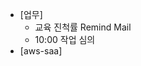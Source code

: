 - [업무]
	- 교육 진척률 Remind Mail
	- 10:00 작업 심의
- [aws-saa]

<!--stackedit_data:
eyJoaXN0b3J5IjpbMTY4OTM1MzU1MSwxNDM2MjAwMTI2XX0=
-->